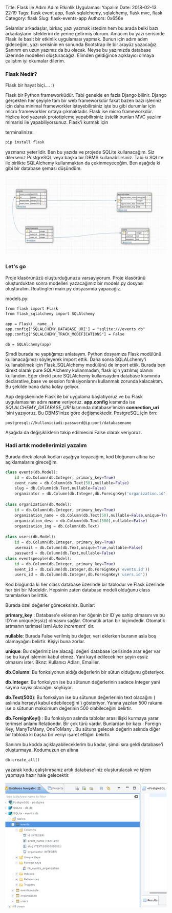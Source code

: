 Title: Flask ile Adım Adım Etkinlik Uygulaması Yapalım
Date: 2018-02-13 22:19
Tags: flask event app, flask sqlalchemy, sqlalchemy, flask mvc, flask
Category: flask
Slug: flask-events-app
Authors: 0x656e





Selamlar arkadaşlar, birkaç yazı yazmak istedim hem bu arada belki bazı arkadaşların isteklerini de yerine getirmiş olurum. Amacım bu yazı serisinde Flask ile basit bir etkinlik uygulaması yapmak. Bunun için adım adım gideceğim, yazı serisinin en sonunda Bootstrap ile bir arayüz yazacağız. Sanırım en uzun yazımız da bu olacak. Neyse bu yazımızda database üzerinde modelleri oluşturacağız. Elimden geldiğince açıklayıcı olmaya çalıştım iyi okumalar dilerim.



### Flask Nedir?

Flask bir hayat biçi.... :)

Flask bir Python frameworküdür. Tabi genelde en fazla Django bilinir. Django gerçekten her şeyiyle tam bir web frameworkdür fakat bazen bazı işleriniz için daha minimal frameworkler isteyebilirsiniz işte bu gibi durumlar için micro frameworkler ortaya çıkmaktadır. Flask ise micro frameworkdür. Hızlıca kod yazarak prototipleme yapabilirsiniz üstelik bunları MVC  yazılım mimarisi ile yapabiliyorsunuz. Flask'i kurmak için

terminalinize:

```bash
pip install flask
```

yazmanız yeterlidir. Ben bu yazıda ve projede SQLite kullanacağım. Siz dilerseniz PostgreSQL veya başka bir DBMS kullanabilirsiniz. Tabi ki SQLite ile birlikte SQLAlchemy kullanmaktan da çekinmeyeceğim. Ben aşağıda ki gibi bir database şeması düşündüm.



![](images/dbschema.png)



### Let's go

Proje klasörünüzü oluşturduğunuzu varsayıyorum. Proje klasörünü oluşturduktan sonra modelleri yazacağımız bir models.py dosyası oluşturalım. Routingleri main.py dosyasında yapacağız.



models.py:

```python3
from flask import Flask
from flask_sqlalchemy import SQLAlchemy

app = Flask(__name__)
app.config['SQLALCHEMY_DATABASE_URI'] = "sqlite:///events.db"
app.config['SQLALCHEMY_TRACK_MODIFICATIONS"] = False

db = SQLAlchemy(app)
```



Şimdi burada ne yaptığımızı anlatayım. Python dosyamıza Flask modülünü kullanacağımızı söyleyerek import ettik. Daha sonra SQLALchemy'i kullanabilmek için Flask_SQLAlchemy modülünü de import ettik. Burada ben direkt olarak pure SQLAlchemy kullanmadım, flask için yazılmış olanını kullandım. Eğer direkt pure SQLAlchemy kullansaydım database kısmında declarative_base ve session fonksiyonlarını kullanmak zorunda kalacaktım. Bu şekilde bana daha kolay geliyor.

App değişkeninde Flask ile bir uygulama başlatıyoruz ve bu Flask uygulamasının adını __name__ veriyoruz. __app.config__ kısmında ise _SQLALCHEMY_DATABASE_URI_ kısmında database'imizin **connection_uri** 'sini yazıyoruz. Bu DBMS'inize göre değişmektedir. PostgreSQL için örn: 

```python3
postgresql://kullaniciadi:password@ip:port/databasename
```



Aşağıda da değişikliklerin takip edilmesini False olarak veriyoruz.



### Hadi artık modellerimizi yazalım

Burada direk olarak kodları aşağıya koyacağım, kod bloğunun altına ise açıklamalarını gireceğim.

```python
class events(db.Model):
    id = db.Column(db.Integer, primary_key=True)
    event_name = db.Column(db.Text(50),nullable=False)
    slug = db.Column(db.Text,nullable=False)
    organizator = db.Column(db.Integer,db.ForeignKey('organization.id'))

class organization(db.Model):
    id = db.Column(db.Integer, primary_key=True)
    organization_name = db.Column(db.Text(50),nullable=False,unique=True)
    organization_desc = db.Column(db.Text(500),nullable=False)
    organization_img = db.Column(db.Text)

class users(db.Model):
    id = db.Column(db.Integer, primary_key=True)
    usermail = db.Column(db.Text,unique=True,nullable=False)
    password = db.Column(db.Text,nullable=False)
class eventspeople(db.Model):
    id = db.Column(db.Integer, primary_key=True)
    event_id = db.Column(db.Integer,db.ForeignKey('events.id'))
    users_id = db.Column(db.Integer,db.ForeignKey('users.id'))
```

Kod bloğunda ki her class database üzerinde bir tablodur ve Flask üzerinde her biri bir Modeldir. Hepsinin zaten database modeli olduğunu class tanımlarken belirttik.

Burada özel değerler göreceksiniz. Bunlar:

**primary_key** : Database'e eklenen her öğenin bir ID'ye sahip olmasını ve bu ID'nın unique(eşsiz) olmasını sağlar. Otomatik artan bir biçimdedir. Otomatik artmanın terimsel ismi _Auto increment_' dır. 

**nullable**: Burada False verilmiş bu değer, veri eklerken buranın asla boş olamayağını belirtir. Kişiyi buna zorlar.

**unique**: Bu değerimiz ise alacağı değeri database içerisinde arar eğer var ise bu kayıt işlemini kabul etmez. Yani kayıt edilecek her şeyin eşsiz olmasını ister. Bknz: Kullanıcı Adları, Emailler.

**db.Column**: Bu fonksiyonun aldığı değerlerin bir sütun olduğunu gösteriyor. 

**db.Integer**: Bu fonksiyon ise bu sütunun değerlerinin sadece Integer yani sayma sayısı olacağını söylüyor.

**db.Text(500)**: Bu fonksiyon ise bu sütunun değerlerinin text olacağını ( aslında herşeyi kabul edebileceğini ) gösteriyor. Yanına yazılan 500 rakamı ise o sütunun maksimum değerinin 500 olabileceğini belirtir.

**db.ForeignKey()** : Bu fonksiyon aslında tablolar arası ilişki kurmaya yarar terimsel anlamı Relationdır. Bir çok türü vardır. Bunlardan bir kaçı : Foreign Key, ManyToMany, OneToMany . Bu sütuna gelecek değerin aslında diğer bir tabloda ki başka bir veriyi işaret ettiğini belirtir.

Sanırım bu kodda açıklayabileceklerim bu kadar, şimdi sıra geldi database'i oluşturmaya. Kodumuzun en altına 

```python
db.create_all()
```

yazarak kodu çalıştırırsanız artık database'iniz oluşturulacak ve işlem yapmaya hazır hale gelecektir.

![](images/database.png)

